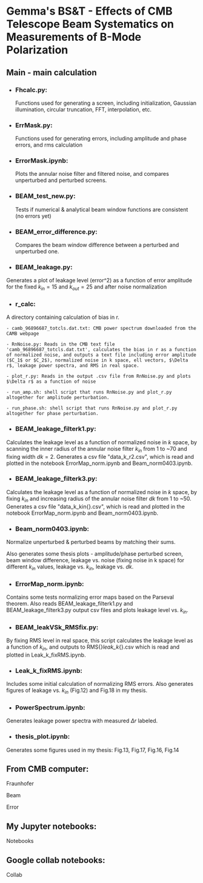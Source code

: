 # Gemma's BS&T - Effects of CMB Telescope Beam Systematics on Measurements of B-Mode Polarization

## Main - main calculation


- ### Fhcalc.py: 
    Functions used for generating a screen, including initialization, Gaussian illumination, circular truncation, FFT, interpolation, etc.

- ### ErrMask.py: 
    Functions used for generating errors, including amplitude and phase errors, and rms calculation

- ### ErrorMask.ipynb: 
    Plots the annular noise filter and filtered noise, and compares unperturbed and perturbed screens.

- ### BEAM_test_new.py: 
    Tests if numerical & analytical beam window functions are consistent (no errors yet)

- ### BEAM_error_difference.py: 
    Compares the beam window difference between a perturbed and unperturbed one.

- ### BEAM_leakage.py: 
Generates a plot of leakage level (error^2) as a function of error amplitude for the fixed $k_{in}=15$ and $k_{out}=25$ and after noise normalization

- ### r_calc: 
A directory containing calculation of bias in r.

    - camb_96896687_totcls.dat.txt: CMB power spectrum downloaded from the CAMB webpage

    - RnNoise.py: Reads in the CMB text file 'camb_96896687_totcls.dat.txt', calculates the bias in r as a function of normalized noise, and outputs a text file including error amplitude ($C_1$ or $C_2$), normalized noise in k space, ell vectors, $\Delta r$, leakage power spectra, and RMS in real space. 

    - plot_r.py: Reads in the output .csv file from RnNoise.py and plots $\Delta r$ as a function of noise

    - run_amp.sh: shell script that runs RnNoise.py and plot_r.py altogether for amplitude perturbation.

    - run_phase.sh: shell script that runs RnNoise.py and plot_r.py altogether for phase perturbation.

- ### BEAM_leakage_filterk1.py:
Calculates the leakage level as a function of normalized noise in $k$ space, by scanning the inner radius of the annular noise filter $k_{in}$ from 1 to ~70 and fixing width $dk=2$. Generates a csv file "data_k_r2.csv", which is read and plotted in the notebook ErrorMap_norm.ipynb and Beam_norm0403.ipynb.

- ### BEAM_leakage_filterk3.py:
Calculates the leakage level as a function of normalized noise in $k$ space, by fixing $k_{in}$ and increasing radius of the annular noise filter $dk$ from 1 to ~50. Generates a csv file "data_k_kin{}.csv", which is read and plotted in the notebook ErrorMap_norm.ipynb and Beam_norm0403.ipynb.

- ### Beam_norm0403.ipynb:
Normalize unperturbed & perturbed beams by matching their sums. 

Also generates some thesis plots - amplitude/phase perturbed screen, beam window difference, leakage vs. noise (fixing noise in k space) for different $k_{in}$ values, leakage vs. $k_{in}$, leakage vs. $dk$.

- ### ErrorMap_norm.ipynb:
Contains some tests normalizing error maps based on the Parseval theorem. Also reads BEAM_leakage_filterk1.py and BEAM_leakage_filterk3.py output csv files and plots leakage level vs. $k_{in}$. 

- ### BEAM_leakVSk_RMSfix.py:
By fixing RMS level in real space, this script calculates the leakage level as a function of $k_{in}$, and outputs to RMS{}_leak_k_{}.csv which is read and plotted in Leak_k_fixRMS.ipynb.

- ### Leak_k_fixRMS.ipynb:
Includes some initial calculation of normalizing RMS errors. Also generates figures of leakage vs. $k_{in}$ (Fig.12) and Fig.18 in my thesis.

- ### PowerSpectrum.ipynb:
Generates leakage power spectra with measured $\Delta r$ labeled. 

- ### thesis_plot.ipynb:
Generates some figures used in my thesis: Fig.13, Fig.17, Fig.16, Fig.14


## From CMB computer:

Fraunhofer

Beam

Error

## My Jupyter notebooks:

Notebooks

## Google collab notebooks:

Collab
